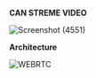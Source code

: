 **CAN STREME VIDEO**

![Screenshot (4551)](https://github.com/SkullRex001/WebRTC/assets/122201082/739eed50-22be-4f0f-8f1c-4842f94bd209)


**Architecture**

![WEBRTC](https://github.com/SkullRex001/WebRTC/assets/122201082/c7aa0a5d-be45-4bb9-8e15-0cbe7e448f2c)

